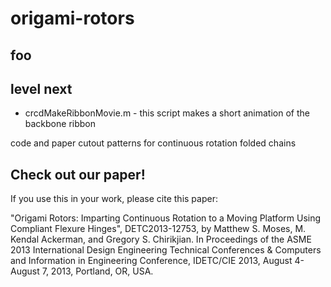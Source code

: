 origami-rotors
==============

foo
---

level next
----------

* crcdMakeRibbonMovie.m - this script makes a short animation of the backbone ribbon



code and paper cutout patterns for continuous rotation folded chains

Check out our paper!
--------------------

If you use this in your work, please cite this paper:

"Origami Rotors: Imparting Continuous Rotation to a Moving Platform Using Compliant Flexure Hinges", DETC2013-12753, by Matthew S. Moses, M. Kendal Ackerman, and Gregory S. Chirikjian. In Proceedings of the ASME 2013 International Design Engineering Technical Conferences & Computers and Information in Engineering Conference, IDETC/CIE 2013, August 4-August 7, 2013, Portland, OR, USA.
